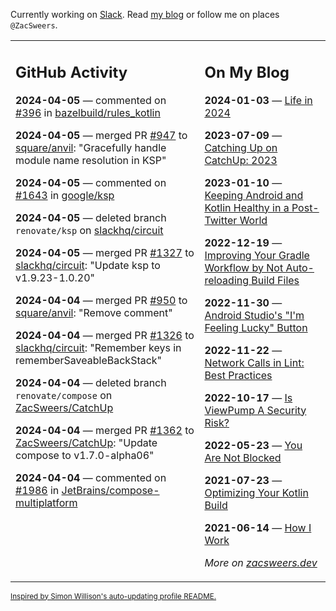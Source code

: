 Currently working on [Slack](https://slack.com/). Read [my blog](https://zacsweers.dev/) or follow me on places `@ZacSweers`.

<table><tr><td valign="top" width="60%">

## GitHub Activity
<!-- githubActivity starts -->
**2024-04-05** — commented on [#396](https://github.com/bazelbuild/rules_kotlin/issues/396#issuecomment-2040493735) in [bazelbuild/rules_kotlin](https://github.com/bazelbuild/rules_kotlin)

**2024-04-05** — merged PR [#947](https://github.com/square/anvil/pull/947) to [square/anvil](https://github.com/square/anvil): "Gracefully handle module name resolution in KSP"

**2024-04-05** — commented on [#1643](https://github.com/google/ksp/issues/1643#issuecomment-2040315658) in [google/ksp](https://github.com/google/ksp)

**2024-04-05** — deleted branch `renovate/ksp` on [slackhq/circuit](https://github.com/slackhq/circuit)

**2024-04-05** — merged PR [#1327](https://github.com/slackhq/circuit/pull/1327) to [slackhq/circuit](https://github.com/slackhq/circuit): "Update ksp to v1.9.23-1.0.20"

**2024-04-04** — merged PR [#950](https://github.com/square/anvil/pull/950) to [square/anvil](https://github.com/square/anvil): "Remove comment"

**2024-04-04** — merged PR [#1326](https://github.com/slackhq/circuit/pull/1326) to [slackhq/circuit](https://github.com/slackhq/circuit): "Remember keys in rememberSaveableBackStack"

**2024-04-04** — deleted branch `renovate/compose` on [ZacSweers/CatchUp](https://github.com/ZacSweers/CatchUp)

**2024-04-04** — merged PR [#1362](https://github.com/ZacSweers/CatchUp/pull/1362) to [ZacSweers/CatchUp](https://github.com/ZacSweers/CatchUp): "Update compose to v1.7.0-alpha06"

**2024-04-04** — commented on [#1986](https://github.com/JetBrains/compose-multiplatform/issues/1986#issuecomment-2038256724) in [JetBrains/compose-multiplatform](https://github.com/JetBrains/compose-multiplatform)
<!-- githubActivity ends -->
</td><td valign="top" width="40%">

## On My Blog
<!-- blog starts -->
**2024-01-03** — [Life in 2024](https://www.zacsweers.dev/life-in-2024/)

**2023-07-09** — [Catching Up on CatchUp: 2023](https://www.zacsweers.dev/catching-up-on-catchup-2023/)

**2023-01-10** — [Keeping Android and Kotlin Healthy in a Post-Twitter World](https://www.zacsweers.dev/keeping-android-healthy/)

**2022-12-19** — [Improving Your Gradle Workflow by Not Auto-reloading Build Files](https://www.zacsweers.dev/improving-your-workflow-by-not-auto-reloading-build-files/)

**2022-11-30** — [Android Studio's "I'm Feeling Lucky" Button](https://www.zacsweers.dev/android-studios-im-feeling-lucky-button/)

**2022-11-22** — [Network Calls in Lint: Best Practices](https://www.zacsweers.dev/network-calls-in-lint-best-practices/)

**2022-10-17** — [Is ViewPump A Security Risk?](https://www.zacsweers.dev/is-viewpump-a-security-risk/)

**2022-05-23** — [You Are Not Blocked](https://www.zacsweers.dev/you-are-not-blocked/)

**2021-07-23** — [Optimizing Your Kotlin Build](https://www.zacsweers.dev/optimizing-your-kotlin-build/)

**2021-06-14** — [How I Work](https://www.zacsweers.dev/how-i-work/)
<!-- blog ends -->
_More on [zacsweers.dev](https://zacsweers.dev/)_
</td></tr></table>

<sub><a href="https://simonwillison.net/2020/Jul/10/self-updating-profile-readme/">Inspired by Simon Willison's auto-updating profile README.</a></sub>